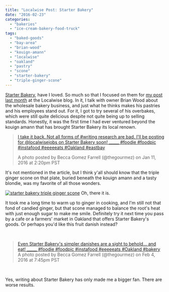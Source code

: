 ```yaml
---
title: "Localwise Post: Starter Bakery"
date: "2016-02-23"
categories:
  - "bakeries"
  - "ice-cream-bakery-food-truck"
tags:
  - "baked-goods"
  - "bay-area"
  - "brian-wood"
  - "kouign-amann"
  - "localwise"
  - "oakland"
  - "pastry"
  - "scone"
  - "starter-bakery"
  - "triple-ginger-scone"
---
```


[Starter Bakery](http://starterbakery.com/), have I loved. So much so that I focused on them for [my post last month](https://www.localwisejobs.com/blog/inside-the-kitchen-with-starter-bakery/) at the Localwise blog. In it, I talk with owner Brian Wood about the wholesale bakery business, and just what he thinks makes his pastries and his employees stand out. For it, I got to try several of his overbakes, which were still quite delicious despite not quite being up to selling standards. Honestly, it was the first time I had ever ventured beyond the kouign amann that has brought Starter Bakery its local renown.

> [I take it back. Not all forms of #writing research are bad. I'll be posting for @localwisejobs on Starter Bakery soon! \_\_\_\_\_ #foodie #foodpic #instafood #eeeeeats #Oakland #eastbay](https://www.instagram.com/p/BAalHjrwQnN/)
>
> A photo posted by Becca Gomez Farrell (@thegourmez) on Jan 11, 2016 at 2:20pm PST

It's not mentioned in the article, but I think y'all should know that the triple ginger scone on that plate, buried beneath the kouign amann and a tasty blondie, was my favorite of all those wonders.




<div class="caption">

[![starter bakery triple ginger scone](http://s3.amazonaws.com/thegourmez-wpmedia/2016/02/Starter-Bakery-14-500x333.jpg)](http://s3.amazonaws.com/thegourmez-wpmedia/2016/02/Starter-Bakery-14.jpg) Oh, there it is.</div>


It took me a long time to warm up to ginger in cooking, and I'm still not that fond of candied ginger, but that scone managed to balance the root's heat with just enough sugar to make me smile. Definitely try it next time you pass by a cafe or a farmers' market in Oakland that offers Starter Bakery's goods. Or perhaps you'd like this fruit danish instead?

 

> [Even Starter Bakery's simpler danishes are a sight to behold... and eat! \_\_\_\_\_ #foodie #foodpic #instafood #eeeeeats #Oakland #bakery](https://www.instagram.com/p/BBY9YUlwQtc/) A photo posted by Becca Gomez Farrell (@thegourmez) on Feb 4, 2016 at 7:45pm PST

 

Yes, writing about Starter Bakery has only made me a bigger fan. There are worse results.
